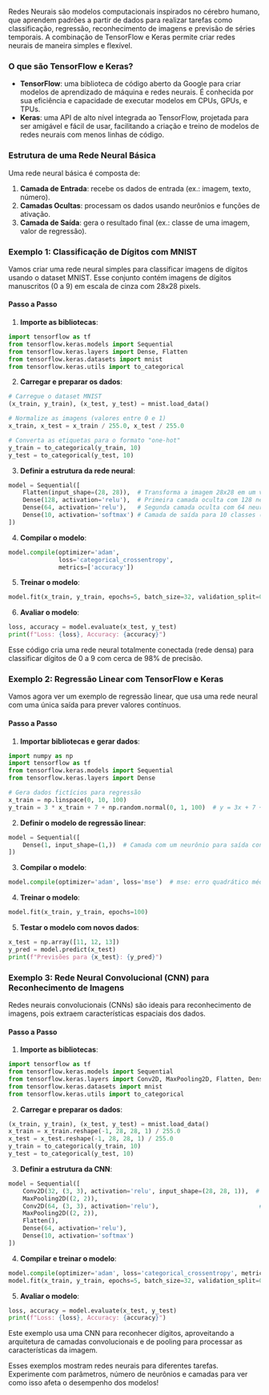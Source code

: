 Redes Neurais são modelos computacionais inspirados no cérebro humano, que aprendem padrões a partir de dados para realizar tarefas como classificação, regressão, reconhecimento de imagens e previsão de séries temporais. A combinação de TensorFlow e Keras permite criar redes neurais de maneira simples e flexível.

### O que são TensorFlow e Keras?

- **TensorFlow**: uma biblioteca de código aberto da Google para criar modelos de aprendizado de máquina e redes neurais. É conhecida por sua eficiência e capacidade de executar modelos em CPUs, GPUs, e TPUs.
- **Keras**: uma API de alto nível integrada ao TensorFlow, projetada para ser amigável e fácil de usar, facilitando a criação e treino de modelos de redes neurais com menos linhas de código.

### Estrutura de uma Rede Neural Básica

Uma rede neural básica é composta de:
1. **Camada de Entrada**: recebe os dados de entrada (ex.: imagem, texto, número).
2. **Camadas Ocultas**: processam os dados usando neurônios e funções de ativação.
3. **Camada de Saída**: gera o resultado final (ex.: classe de uma imagem, valor de regressão).

### Exemplo 1: Classificação de Dígitos com MNIST

Vamos criar uma rede neural simples para classificar imagens de dígitos usando o dataset MNIST. Esse conjunto contém imagens de dígitos manuscritos (0 a 9) em escala de cinza com 28x28 pixels.

#### Passo a Passo

1. **Importe as bibliotecas**:
```python
import tensorflow as tf
from tensorflow.keras.models import Sequential
from tensorflow.keras.layers import Dense, Flatten
from tensorflow.keras.datasets import mnist
from tensorflow.keras.utils import to_categorical
```

2. **Carregar e preparar os dados**:
```python
# Carregue o dataset MNIST
(x_train, y_train), (x_test, y_test) = mnist.load_data()

# Normalize as imagens (valores entre 0 e 1)
x_train, x_test = x_train / 255.0, x_test / 255.0

# Converta as etiquetas para o formato "one-hot"
y_train = to_categorical(y_train, 10)
y_test = to_categorical(y_test, 10)
```

3. **Definir a estrutura da rede neural**:
```python
model = Sequential([
    Flatten(input_shape=(28, 28)),  # Transforma a imagem 28x28 em um vetor 784
    Dense(128, activation='relu'),  # Primeira camada oculta com 128 neurônios
    Dense(64, activation='relu'),   # Segunda camada oculta com 64 neurônios
    Dense(10, activation='softmax') # Camada de saída para 10 classes (0 a 9)
])
```

4. **Compilar o modelo**:
```python
model.compile(optimizer='adam', 
              loss='categorical_crossentropy', 
              metrics=['accuracy'])
```

5. **Treinar o modelo**:
```python
model.fit(x_train, y_train, epochs=5, batch_size=32, validation_split=0.2)
```

6. **Avaliar o modelo**:
```python
loss, accuracy = model.evaluate(x_test, y_test)
print(f"Loss: {loss}, Accuracy: {accuracy}")
```

Esse código cria uma rede neural totalmente conectada (rede densa) para classificar dígitos de 0 a 9 com cerca de 98% de precisão.

### Exemplo 2: Regressão Linear com TensorFlow e Keras

Vamos agora ver um exemplo de regressão linear, que usa uma rede neural com uma única saída para prever valores contínuos.

#### Passo a Passo

1. **Importar bibliotecas e gerar dados**:
```python
import numpy as np
import tensorflow as tf
from tensorflow.keras.models import Sequential
from tensorflow.keras.layers import Dense

# Gera dados fictícios para regressão
x_train = np.linspace(0, 10, 100)
y_train = 3 * x_train + 7 + np.random.normal(0, 1, 100)  # y = 3x + 7 + ruído
```

2. **Definir o modelo de regressão linear**:
```python
model = Sequential([
    Dense(1, input_shape=(1,))  # Camada com um neurônio para saída contínua
])
```

3. **Compilar o modelo**:
```python
model.compile(optimizer='adam', loss='mse')  # mse: erro quadrático médio
```

4. **Treinar o modelo**:
```python
model.fit(x_train, y_train, epochs=100)
```

5. **Testar o modelo com novos dados**:
```python
x_test = np.array([11, 12, 13])
y_pred = model.predict(x_test)
print(f"Previsões para {x_test}: {y_pred}")
```

### Exemplo 3: Rede Neural Convolucional (CNN) para Reconhecimento de Imagens

Redes neurais convolucionais (CNNs) são ideais para reconhecimento de imagens, pois extraem características espaciais dos dados.

#### Passo a Passo

1. **Importe as bibliotecas**:
```python
import tensorflow as tf
from tensorflow.keras.models import Sequential
from tensorflow.keras.layers import Conv2D, MaxPooling2D, Flatten, Dense
from tensorflow.keras.datasets import mnist
from tensorflow.keras.utils import to_categorical
```

2. **Carregar e preparar os dados**:
```python
(x_train, y_train), (x_test, y_test) = mnist.load_data()
x_train = x_train.reshape(-1, 28, 28, 1) / 255.0
x_test = x_test.reshape(-1, 28, 28, 1) / 255.0
y_train = to_categorical(y_train, 10)
y_test = to_categorical(y_test, 10)
```

3. **Definir a estrutura da CNN**:
```python
model = Sequential([
    Conv2D(32, (3, 3), activation='relu', input_shape=(28, 28, 1)),  # 32 filtros 3x3
    MaxPooling2D((2, 2)),                                              # Pooling 2x2
    Conv2D(64, (3, 3), activation='relu'),                            # 64 filtros 3x3
    MaxPooling2D((2, 2)),
    Flatten(),
    Dense(64, activation='relu'),
    Dense(10, activation='softmax')
])
```

4. **Compilar e treinar o modelo**:
```python
model.compile(optimizer='adam', loss='categorical_crossentropy', metrics=['accuracy'])
model.fit(x_train, y_train, epochs=5, batch_size=32, validation_split=0.2)
```

5. **Avaliar o modelo**:
```python
loss, accuracy = model.evaluate(x_test, y_test)
print(f"Loss: {loss}, Accuracy: {accuracy}")
```

Este exemplo usa uma CNN para reconhecer dígitos, aproveitando a arquitetura de camadas convolucionais e de pooling para processar as características da imagem.

Esses exemplos mostram redes neurais para diferentes tarefas. Experimente com parâmetros, número de neurônios e camadas para ver como isso afeta o desempenho dos modelos!
